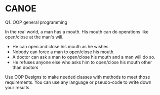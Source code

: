 # CANOE

Q1. OOP general programming

In the real world, a man has a mouth. His mouth can do operations like open/close at the man's will.

* He can open and close his mouth as he wishes.
* Nobody can force a man to open/close his mouth.
* A doctor can ask a man to open/close his mouth and a man will do so.
* He refuses anyone else who asks him to open/close his mouth other than doctors

Use OOP Designs to make needed classes with methods to meet those requirements. You can use any language or pseudo-code to write down your results.